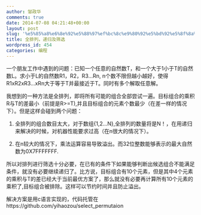 ```yaml
---
author: 邹政华
comments: true
date: 2014-07-08 04:21:48+00:00
layout: post
slug: '%e5%85%a8%e6%8e%92%e5%88%97%ef%bc%8c%e9%80%92%e5%bd%92%e5%8f%8a%e7%ad%9b%e9%80%89'
title: 全排列，递归及筛选
wordpress_id: 454
categories: 编程
---
```


一个朋友工作中遇到的问题：已知一个任意的自然数T，和一个大于1小于T的自然数L。求小于L的自然数R1，R2，R3...Rn, n个数不限但越小越好，使得R1xR2xR3...xRn大于等于T并最接近于T。同时有多个解取任意解。

我想到的一种方法是全排列，即将所有可能的组合全部尝试一遍。目标组合的乘积R与T的差最小（前提是R>=T),并且目标组合的元素个数最少（在差一样的情况下）。但是这样会碰到两个问题：

1. 全排列的组合数目太大，对于数组{1,2...N},全排列的数量将是N！，在用递归来解决的时候，对机器性能要求过高（在n很大的情况下）。

2. 在n较大的情况下，乘法运算容易导致溢出。而32位整数能够表示的最大自然数为0X7FFFFFFF.

所以对排列进行筛选十分必要，在已有的条件下如果能够判断出候选组合不能满足条件，就没有必要继续递归了。比方说，目标组合有10个元素，但是其中4个元素的乘积与T的差已经大于当前最优方案了，那么就没有必要再计算所有10个元素的乘积了,目标组合被排除。这样可以节约时间并且防止溢出。

解决方案是用c语言实现的，代码托管在https://github.com/yihaozou/select_permutaion



